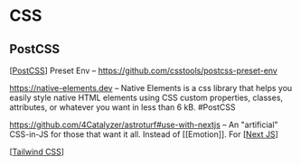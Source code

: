 # CSS

## PostCSS

[[PostCSS]] Preset Env – https://github.com/csstools/postcss-preset-env

https://native-elements.dev – Native Elements is a css library that helps you easily style native HTML elements using CSS custom properties, classes, attributes, or whatever you want in less than 6 kB. #PostCSS

https://github.com/4Catalyzer/astroturf#use-with-nextjs – An "artificial" CSS-in-JS for those that want it all. Instead of [[Emotion]]. For [[Next JS]]

[[Tailwind CSS]]

[//begin]: # "Autogenerated link references for markdown compatibility"
[PostCSS]: postcss "PostCSS"
[Next JS]: next-js "Next JS"
[Tailwind CSS]: tailwind-css "Tailwind CSS"
[//end]: # "Autogenerated link references"